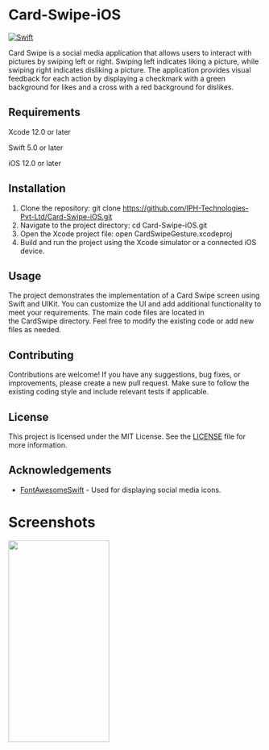 # Card-Swipe-iOS
[![Swift](https://img.shields.io/badge/swift-%2320232a.svg?style=for-the-badge&logo=swift&logoColor=%23F05138)](https://swift.org/)


Card Swipe is a social media application that allows users to interact with pictures by swiping left or right. Swiping left indicates liking a picture, while swiping right indicates disliking a picture. The application provides visual feedback for each action by displaying a checkmark with a green background for likes and a cross with a red background for dislikes.

## Requirements
Xcode 12.0 or later

Swift 5.0 or later

iOS 12.0 or later

## Installation

1. Clone the repository:
git clone https://github.com/IPH-Technologies-Pvt-Ltd/Card-Swipe-iOS.git
2. Navigate to the project directory:
cd Card-Swipe-iOS.git
3. Open the Xcode project file:
open CardSwipeGesture.xcodeproj
4. Build and run the project using the Xcode simulator or a connected iOS device.



## Usage

The project demonstrates the implementation of a Card Swipe screen using Swift and UIKit. You can customize the UI and add additional functionality to meet your requirements.
The main code files are located in the CardSwipe directory. Feel free to modify the existing code or add new files as needed.

## Contributing

Contributions are welcome! If you have any suggestions, bug fixes, or improvements, please create a new pull request. Make sure to follow the existing coding style and include relevant tests if applicable.

## License


This project is licensed under the MIT License. See the [LICENSE](LICENSE) file for more information.


## Acknowledgements


- [FontAwesomeSwift](https://github.com/thii/FontAwesome.swift) - Used for displaying social media icons.

# Screenshots
<img src="https://github.com/IPH-Technologies-Pvt-Ltd/Card-Swipe-iOS/blob/main/ezgif.com-optimize%20(1).gif" 
     width="200" 
     height="400"/>


